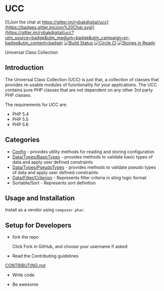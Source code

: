 UCC
===

[![Join the chat at https://gitter.im/rybakdigital/ucc](https://badges.gitter.im/Join%20Chat.svg)](https://gitter.im/rybakdigital/ucc?utm_source=badge&utm_medium=badge&utm_campaign=pr-badge&utm_content=badge)
[![Build Status](https://travis-ci.org/rybakdigital/ucc.svg?branch=master)](https://travis-ci.org/rybakdigital/ucc)
[![Circle CI](https://circleci.com/gh/rybakdigital/ucc/tree/master.svg?style=svg)](https://circleci.com/gh/rybakdigital/ucc/tree/master)
[![Stories in Ready](https://badge.waffle.io/rybakdigital/ucc.png?label=ready&title=Ready)](https://waffle.io/rybakdigital/ucc)

Universal Class Collection

## Introduction

The Universal Class Collection (UCC) is just that, a collection of classes that provides re-usable modules of functionality for your applications.
The UCC contains pure PHP classes that are not dependent on any other 3rd party PHP classes.

The requirements for UCC are:

* PHP 5.4
* PHP 5.5
* PHP 5.6

## Categories

   * [Config](https://github.com/rybakdigital/ucc/blob/master/docs/Config.md) - provides utility methods for reading and storing configuration
   * [Data/Types/BasicTypes](https://github.com/rybakdigital/ucc/blob/master/docs/BasicTypes.md) - provides methods to validate basic types of data and apply user defined constraints
   * [Data/Types/PseudoTypes](https://github.com/rybakdigital/ucc/blob/master/docs/PseudoTypes.md) - provides methods to validate pseudo types of data and apply user defined constraints
   * [Data/Filter/Criterion](https://github.com/rybakdigital/ucc/blob/master/docs/Filter/Criterion.md) - Represents filter criteria in sting logic format
   * Sortable/Sort - Represents sort definition

## Usage and Installation

Install as a vendor using `composer.phar`.

## Setup for Developers

 - fork the repo

    Click Fork in GitHub, and choose your username if asked

 - Read the Contributing guidelines

[CONTRIBUTING.md](https://github.com/rybakdigital/ucc/blob/master/CONTRIBUTING.md)

- Write code

- Be awesome
